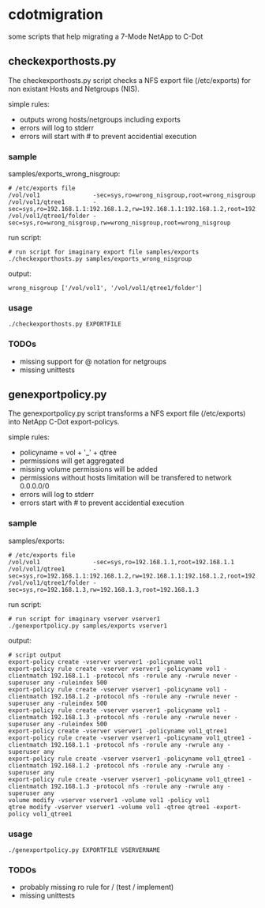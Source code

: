 # cdotmigration
some scripts that help migrating a 7-Mode NetApp to C-Dot


## checkexporthosts.py

The checkexporthosts.py script checks a NFS export file (/etc/exports) for non existant Hosts and Netgroups (NIS).

simple rules:

* outputs wrong hosts/netgroups including exports
* errors will log to stderr
* errors will start with # to prevent accidential execution

### sample

samples/exports_wrong_nisgroup:

    # /etc/exports file
    /vol/vol1               -sec=sys,ro=wrong_nisgroup,root=wrong_nisgroup
    /vol/vol1/qtree1        -sec=sys,ro=192.168.1.1:192.168.1.2,rw=192.168.1.1:192.168.1.2,root=192.168.1.1:192.168.1.2
    /vol/vol1/qtree1/folder -sec=sys,ro=wrong_nisgroup,rw=wrong_nisgroup,root=wrong_nisgroup

run script:

    # run script for imaginary export file samples/exports
    ./checkexporthosts.py samples/exports_wrong_nisgroup

output:

    wrong_nisgroup ['/vol/vol1', '/vol/vol1/qtree1/folder']

### usage
    ./checkexporthosts.py EXPORTFILE

### TODOs
* missing support for @ notation for netgroups
* missing unittests    


## genexportpolicy.py

The genexportpolicy.py script transforms a NFS export file (/etc/exports) into NetApp C-Dot export-policys.

simple rules:

* policyname = vol + '_' + qtree
* permissions will get aggregated
* missing volume permissions will be added
* permissions without hosts limitation will be transfered to network 0.0.0.0/0
* errors will log to stderr
* errors start with # to prevent accidential execution

### sample

samples/exports:
    
    # /etc/exports file
    /vol/vol1               -sec=sys,ro=192.168.1.1,root=192.168.1.1
    /vol/vol1/qtree1        -sec=sys,ro=192.168.1.1:192.168.1.2,rw=192.168.1.1:192.168.1.2,root=192.168.1.1:192.168.1.2
    /vol/vol1/qtree1/folder -sec=sys,ro=192.168.1.3,rw=192.168.1.3,root=192.168.1.3

run script:

    # run script for imaginary vserver vserver1
    ./genexportpolicy.py samples/exports vserver1

output:

    # script output
    export-policy create -vserver vserver1 -policyname vol1
    export-policy rule create -vserver vserver1 -policyname vol1 -clientmatch 192.168.1.1 -protocol nfs -rorule any -rwrule never -superuser any -ruleindex 500
    export-policy rule create -vserver vserver1 -policyname vol1 -clientmatch 192.168.1.2 -protocol nfs -rorule any -rwrule never -superuser any -ruleindex 500
    export-policy rule create -vserver vserver1 -policyname vol1 -clientmatch 192.168.1.3 -protocol nfs -rorule any -rwrule never -superuser any -ruleindex 500
    export-policy create -vserver vserver1 -policyname vol1_qtree1
    export-policy rule create -vserver vserver1 -policyname vol1_qtree1 -clientmatch 192.168.1.1 -protocol nfs -rorule any -rwrule any -superuser any
    export-policy rule create -vserver vserver1 -policyname vol1_qtree1 -clientmatch 192.168.1.2 -protocol nfs -rorule any -rwrule any -superuser any
    export-policy rule create -vserver vserver1 -policyname vol1_qtree1 -clientmatch 192.168.1.3 -protocol nfs -rorule any -rwrule any -superuser any
    volume modify -vserver vserver1 -volume vol1 -policy vol1
    qtree modify -vserver vserver1 -volume vol1 -qtree qtree1 -export-policy vol1_qtree1

### usage
    ./genexportpolicy.py EXPORTFILE VSERVERNAME

### TODOs
* probably missing ro rule for / (test / implement)
* missing unittests
